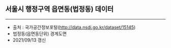 ## 서울시 행정구역 읍면동(법정동) 데이터
---
- 출처 : 국가공간정보포털(http://data.nsdi.go.kr/dataset/15145)
- 법정동(읍면동단위) 경계도면
- 2021/09/13 갱신 
